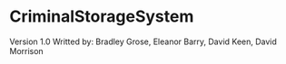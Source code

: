 # CriminalStorageSystem

Version 1.0
Writted by: Bradley Grose, Eleanor Barry, David Keen, David Morrison
